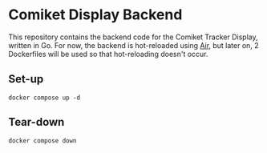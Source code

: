 # Comiket Display Backend

This repository contains the backend code for the Comiket Tracker Display, written in Go.
For now, the backend is hot-reloaded using [Air](https://github.com/air-verse/air), but later on, 2 Dockerfiles will be used so that hot-reloading doesn't occur.

## Set-up

```{bash}
docker compose up -d
```

## Tear-down

```{bash}
docker compose down
```
